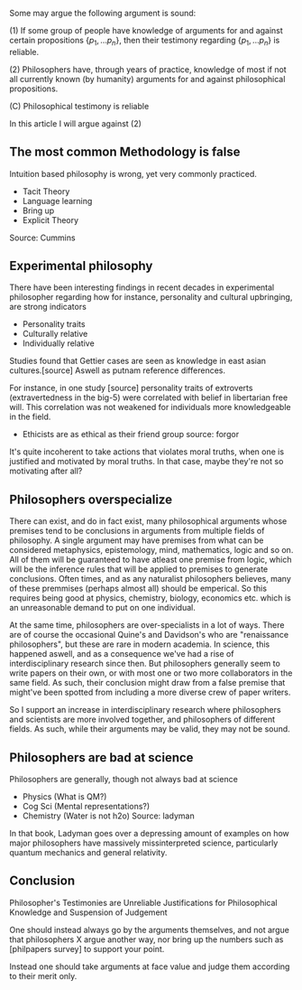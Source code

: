 
Some may argue the following argument is sound:

(1) If some group of people have knowledge of arguments for and against certain propositions $\{p_1,\dots p_n\}$, then their testimony regarding $\{p_1,\dots p_n\}$ is reliable.

(2) Philosophers have, through years of practice, knowledge of most if not all currently known (by humanity) arguments for and against philosophical propositions.

(C) Philosophical testimony is reliable 

In this article I will argue against (2)


## The most common Methodology is false

Intuition based philosophy is wrong, yet very commonly practiced. 
- Tacit Theory
- Language learning
- Bring up
- Explicit Theory

Source: Cummins

## Experimental philosophy 


There have been interesting findings in recent decades in experimental philosopher regarding how for instance, personality and cultural upbringing, are strong indicators

- Personality traits
- Culturally relative
- Individually relative

Studies  found that Gettier cases are seen as knowledge in east asian cultures.[source] Aswell as putnam reference differences. 

For instance, in one study [source] personality traits of extroverts (extravertedness in the big-5) were correlated with belief in libertarian free will. This correlation was not weakened for individuals more knowledgeable in the field.  

- Ethicists are as ethical as their friend group 
source: forgor

It's quite incoherent to take actions that violates moral truths, when one is justified and motivated by moral truths. In that case, maybe they're not so motivating after all?

## Philosophers overspecialize

There can exist, and do in fact exist, many philosophical arguments whose premises tend to be conclusions in arguments from multiple fields of philosophy. A single argument may have premises from what can be considered metaphysics, epistemology, mind, mathematics, logic and so on. All of them will be guaranteed to have atleast one premise from logic, which will be the inference rules that will be applied to premises to generate conclusions. Often times, and as any naturalist philosophers believes, many of these premmises (perhaps almost all) should be emperical. So this requires being good at physics, chemistry, biology, economics etc. which is an unreasonable demand to put on one individual. 

At the same time, philosophers are over-specialists in a lot of ways. There are of course the occasional Quine's and Davidson's who are "renaissance philosophers", but these are rare in modern academia. In science, this happened aswell, and as a consequence we've had a rise of interdisciplinary research since then. But philosophers generally seem to write papers on their own, or with most one or two more collaborators in the same field. As such, their conclusion might draw from a false premise that might've been spotted from including a more diverse crew of paper writers. 

So I support an increase in interdisciplinary research where philosophers and scientists are more involved together, and philosophers of different fields. As such, while their arguments may be valid, they may not be sound.

## Philosophers are bad at science

Philosophers are generally, though not always bad at science
- Physics (What is QM?)
- Cog Sci (Mental representations?)
- Chemistry (Water is not h2o)
Source: ladyman

In that book, Ladyman goes over a depressing amount of examples on how major philosophers have massively missinterpreted science, particularly quantum mechanics and general relativity. 

## Conclusion
Philosopher's Testimonies are Unreliable Justifications for Philosophical Knowledge and Suspension of Judgement

One should instead always go by the arguments themselves, and not argue that philosophers X argue another way, nor bring up the numbers such as [philpapers survey] to support your point. 

Instead one should take arguments at face value and judge them according to their merit only. 